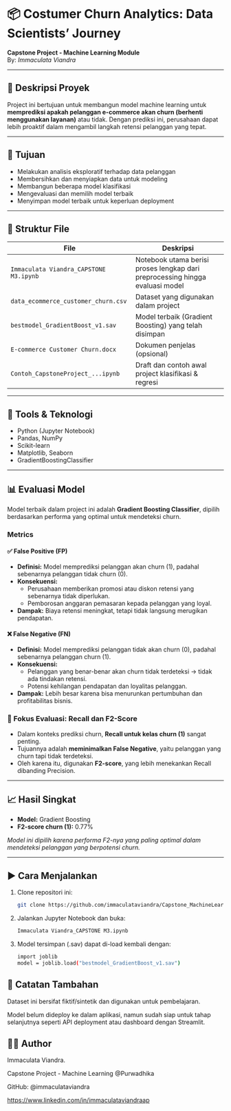 # 📦 Costumer Churn Analytics: Data Scientists’ Journey
**Capstone Project - Machine Learning Module**  
By: *Immaculata Viandra*

---

## 🧾 Deskripsi Proyek

Project ini bertujuan untuk membangun model machine learning untuk **memprediksi apakah pelanggan e-commerce akan churn (berhenti menggunakan layanan)** atau tidak. Dengan prediksi ini, perusahaan dapat lebih proaktif dalam mengambil langkah retensi pelanggan yang tepat.

---

## 🎯 Tujuan
- Melakukan analisis eksploratif terhadap data pelanggan
- Membersihkan dan menyiapkan data untuk modeling
- Membangun beberapa model klasifikasi
- Mengevaluasi dan memilih model terbaik
- Menyimpan model terbaik untuk keperluan deployment

---

## 📂 Struktur File

| File | Deskripsi |
|------|-----------|
| `Immaculata Viandra_CAPSTONE M3.ipynb` | Notebook utama berisi proses lengkap dari preprocessing hingga evaluasi model |
| `data_ecommerce_customer_churn.csv` | Dataset yang digunakan dalam project |
| `bestmodel_GradientBoost_v1.sav` | Model terbaik (Gradient Boosting) yang telah disimpan |
| `E-commerce Customer Churn.docx` | Dokumen penjelas (opsional) |
| `Contoh_CapstoneProject_...ipynb` | Draft dan contoh awal project klasifikasi & regresi |

---

## 🔧 Tools & Teknologi

- Python (Jupyter Notebook)
- Pandas, NumPy
- Scikit-learn
- Matplotlib, Seaborn
- GradientBoostingClassifier

---

## 📊 Evaluasi Model

Model terbaik dalam project ini adalah **Gradient Boosting Classifier**, dipilih berdasarkan performa yang optimal untuk mendeteksi churn.

### Metrics

#### ✅ False Positive (FP)
- **Definisi:** Model memprediksi pelanggan akan churn (1), padahal sebenarnya pelanggan tidak churn (0).
- **Konsekuensi:**
  - Perusahaan memberikan promosi atau diskon retensi yang sebenarnya tidak diperlukan.
  - Pemborosan anggaran pemasaran kepada pelanggan yang loyal.
- **Dampak:** Biaya retensi meningkat, tetapi tidak langsung merugikan pendapatan.

#### ❌ False Negative (FN)
- **Definisi:** Model memprediksi pelanggan tidak akan churn (0), padahal sebenarnya pelanggan churn (1).
- **Konsekuensi:**
  - Pelanggan yang benar-benar akan churn tidak terdeteksi → tidak ada tindakan retensi.
  - Potensi kehilangan pendapatan dan loyalitas pelanggan.
- **Dampak:** Lebih besar karena bisa menurunkan pertumbuhan dan profitabilitas bisnis.

### 🎯 Fokus Evaluasi: Recall dan F2-Score
- Dalam konteks prediksi churn, **Recall untuk kelas churn (1)** sangat penting.
- Tujuannya adalah **meminimalkan False Negative**, yaitu pelanggan yang churn tapi tidak terdeteksi.
- Oleh karena itu, digunakan **F2-score**, yang lebih menekankan Recall dibanding Precision.

---

## 📈 Hasil Singkat

- **Model:** Gradient Boosting
- **F2-score churn (1):** 0.77%

_Model ini dipilih karena performa F2-nya yang paling optimal dalam mendeteksi pelanggan yang berpotensi churn._

---

## ▶️ Cara Menjalankan

1. Clone repositori ini:
   ```bash
   git clone https://github.com/immaculataviandra/Capstone_MachineLearning.git
2. Jalankan Jupyter Notebook dan buka:
   ```bash
   Immaculata Viandra_CAPSTONE M3.ipynb
3. Model tersimpan (.sav) dapat di-load kembali dengan:
   ```bash
   import joblib
   model = joblib.load("bestmodel_GradientBoost_v1.sav")

## 📝 Catatan Tambahan
Dataset ini bersifat fiktif/sintetik dan digunakan untuk pembelajaran.

Model belum dideploy ke dalam aplikasi, namun sudah siap untuk tahap selanjutnya seperti API deployment atau dashboard dengan Streamlit.

## 🙋‍♀️ Author
Immaculata Viandra.

Capstone Project - Machine Learning @Purwadhika

GitHub: @immaculataviandra

https://www.linkedin.com/in/immaculataviandraap
   

